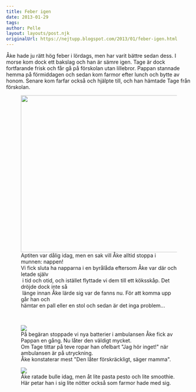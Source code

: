 ```yaml
---
title: Feber igen
date: 2013-01-29
tags: 	
author: Pelle
layout: layouts/post.njk
originalUrl: https://nejtupp.blogspot.com/2013/01/feber-igen.html
---
```


Åke hade ju rätt hög feber i lördags, men har varit bättre sedan dess. I morse kom dock ett bakslag och han är sämre igen. Tage är dock fortfarande frisk och får gå på förskolan utan lillebror. Pappan stannade hemma på förmiddagen och sedan kom farmor efter lunch och bytte av honom. Senare kom farfar också och hjälpte till, och han hämtade Tage från förskolan.<br></div>

<figure>
	<img src="../../../../img/Hemmabilder-5C5C1395.jpg" width="426">
	<figcaption>Aptiten var dålig idag, men en sak vill Åke alltid stoppa i munnen: nappen!<br>Vi fick sluta ha napparna i en byrålåda eftersom Åke var där och letade själv<br> i tid och otid, och istället flyttade vi dem till ett köksskåp. Det dröjde dock inte så<br> länge innan Åke lärde sig var de fanns nu. För att komma upp går han och <br>hämtar en pall eller en stol och sedan är det inga problem...</figcaption>
</figure><div class="separator" style="clear: both; text-align: center;"><br></div>

<figure>
	<img src="../../../../img/Hemmabilder-5C5C1396.jpg">
	<figcaption>På begäran stoppade vi nya batterier i ambulansen Åke fick av Pappan en gång. Nu låter den väldigt mycket. <br>Om Tage tittar på teve ropar han ofelbart "Jag hör inget!" när ambulansen är på utryckning. <br>Åke konstaterar mest "Den låter förskräckligt, säger mamma". </figcaption>
</figure>

<figure>
	<img src="../../../../img/Hemmabilder-5C5C1403.jpg">
	<figcaption>Åke ratade bulle idag, men åt lite pasta pesto och lite smoothie. <br>Här petar han i sig lite nötter också som farmor hade med sig.</figcaption>
</figure>
